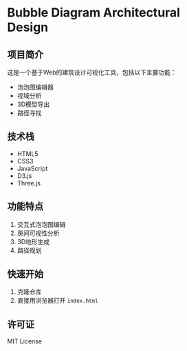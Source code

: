 # Bubble Diagram Architectural Design

## 项目简介
这是一个基于Web的建筑设计可视化工具，包括以下主要功能：

- 泡泡图编辑器
- 视域分析
- 3D模型导出
- 路径寻找

## 技术栈
- HTML5
- CSS3
- JavaScript
- D3.js
- Three.js

## 功能特点
1. 交互式泡泡图编辑
2. 房间可视性分析
3. 3D地形生成
4. 路径规划

## 快速开始
1. 克隆仓库
2. 直接用浏览器打开 `index.html`

## 许可证
MIT License
